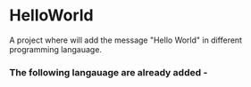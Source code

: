 # HelloWorld

A project where will add the message "Hello World" in different programming langauage.

### The following langauage are already added -